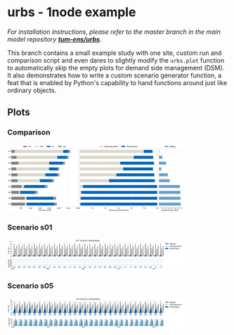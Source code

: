 # urbs - 1node example

*For installation instructions, please refer to the master branch in the main model repository [**tum-ens/urbs**](https://github.com/tum-ens/urbs).*

This branch contains a small example study with one site, custom run and comparison script and even dares to slightly modify the `urbs.plot` function to automatically skip the empty plots for demand side management (DSM). It also demonstrates how to write a custom scenario generator function, a feat that is enabled by Python's capability to hand functions around just like ordinary objects.

## Plots

### Comparison

<a href="img/comparison.png"><img src="img/comparison.png" alt="Bar chart of total system cost, electricity generation shares and storage use for all ten scenarios s01 to s10." style="width:400px"></a>

### Scenario s01

<a href="img/plot-s01.png"><img src="img/plot-s01.png" alt="Timeseries plot of month June for electricity generation in scenario s01: diesel generator covers main load, only slightly supported by photovoltaics during the day." style="width:400px"></a>

### Scenario s05

<a href="img/plot-s05.png"><img src="img/plot-s05.png" alt="Timeseries plot of month June for electricity generation in scenario s05: photovoltaics covers over half the load, using battery as support during morning/evening hours. Diesel as night backup." style="width:400px"></a>


